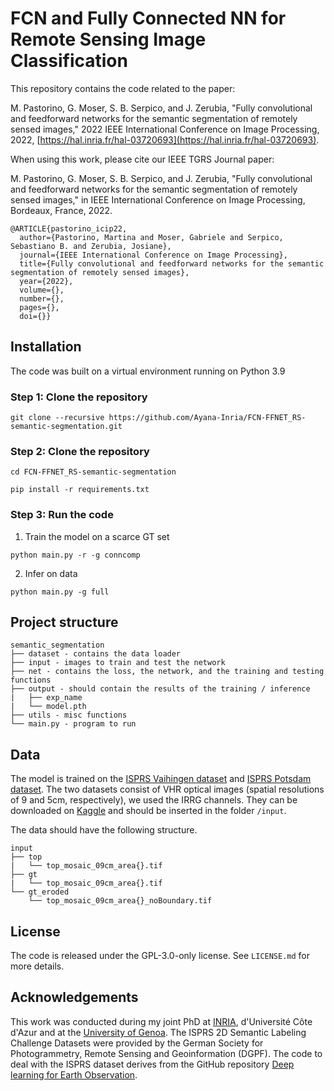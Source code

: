 # FCN and Fully Connected NN for Remote Sensing Image Classification

This repository contains the code related to the paper:  

M. Pastorino, G. Moser, S. B. Serpico, and J. Zerubia, "Fully convolutional and feedforward networks for the semantic segmentation of remotely sensed images," 2022 IEEE International Conference on Image Processing, 2022, [https://hal.inria.fr/hal-03720693](https://hal.inria.fr/hal-03720693).

When using this work, please cite our IEEE TGRS Journal paper:

M. Pastorino, G. Moser, S. B. Serpico, and J. Zerubia, "Fully convolutional and feedforward networks for the semantic segmentation of remotely sensed images," in IEEE International Conference on Image Processing, Bordeaux, France, 2022. 

```
@ARTICLE{pastorino_icip22,
  author={Pastorino, Martina and Moser, Gabriele and Serpico, Sebastiano B. and Zerubia, Josiane},
  journal={IEEE International Conference on Image Processing}, 
  title={Fully convolutional and feedforward networks for the semantic segmentation of remotely sensed images}, 
  year={2022},
  volume={},
  number={},
  pages={},
  doi={}}
```

## Installation

The code was built on a virtual environment running on Python 3.9

### Step 1: Clone the repository

```
git clone --recursive https://github.com/Ayana-Inria/FCN-FFNET_RS-semantic-segmentation.git
```

### Step 2: Clone the repository

```
cd FCN-FFNET_RS-semantic-segmentation

pip install -r requirements.txt
```

### Step 3: Run the code

1. Train the model on a scarce GT set 

```
python main.py -r -g conncomp
```
2. Infer on data

```
python main.py -g full
```


## Project structure

```
semantic_segmentation
├── dataset - contains the data loader
├── input - images to train and test the network 
├── net - contains the loss, the network, and the training and testing functions
├── output - should contain the results of the training / inference
|   ├── exp_name
|   └── model.pth
├── utils - misc functions
└── main.py - program to run
```
  
## Data

The model is trained on the [ISPRS Vaihingen dataset](http://www2.isprs.org/commissions/comm3/wg4/2d-sem-label-vaihingen.html) and [ISPRS Potsdam dataset](http://www2.isprs.org/potsdam-2d-semantic-labeling.html). The two datasets consist of VHR optical images (spatial resolutions of 9 and 5cm, respectively), we used the IRRG channels. They can be downloaded on [Kaggle](https://www.kaggle.com/datasets/bkfateam/potsdamvaihingen) and should be inserted in the folder `/input`.

The data should have the following structure. 

```
input
├── top
|   └── top_mosaic_09cm_area{}.tif
├── gt
|   └── top_mosaic_09cm_area{}.tif
└── gt_eroded
    └── top_mosaic_09cm_area{}_noBoundary.tif
```


## License

The code is released under the GPL-3.0-only license. See `LICENSE.md` for more details.

## Acknowledgements

This work was conducted during my joint PhD at [INRIA](https://team.inria.fr/ayana/team-members/), d'Université Côte d'Azur and at the [University of Genoa](http://phd-stiet.diten.unige.it/). 
The ISPRS 2D Semantic Labeling Challenge Datasets were provided by the German Society for Photogrammetry, Remote Sensing and Geoinformation (DGPF).
The code to deal with the ISPRS dataset derives from the GitHub repository [Deep learning for Earth Observation](https://github.com/nshaud/DeepNetsForEO).
